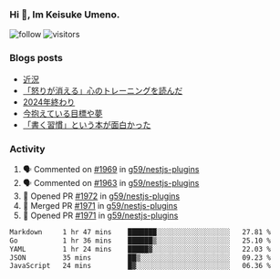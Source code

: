 ### Hi 👋, Im Keisuke Umeno.

<!--
**9renpoto/9renpoto** is a ✨ _special_ ✨ repository because its `README.md` (this file) appears on your GitHub profile.

Here are some ideas to get you started:

- 🔭 I’m currently working on ...
- 🌱 I’m currently learning ...
- 👯 I’m looking to collaborate on ...
- 🤔 I’m looking for help with ...
- 💬 Ask me about ...
- 📫 How to reach me: ...
- 😄 Pronouns: ...
- ⚡ Fun fact: ...
-->

![follow](https://img.shields.io/github/followers/9renpoto?label=Follow&style=social)
![visitors](https://komarev.com/ghpvc/?username=9renpoto&label=Profile%20views&color=0e75b6&style=flat)

### Blogs posts

<!-- BLOG-POST-LIST:START -->
- [近況](https://9renpoto.win/entry/2025/04/05/current_status)
- [「怒りが消える」心のトレーニングを読んだ](https://9renpoto.win/entry/2025/02/01/anger-management)
- [2024年終わり](https://9renpoto.win/entry/2024/12/31/2024-end)
- [今抱えている目標や夢](https://9renpoto.win/entry/2024/12/02/objective)
- [「書く習慣」という本が面白かった](https://9renpoto.win/entry/2024/11/11/leave_a_feeling_sad)
<!-- BLOG-POST-LIST:END -->

### Activity

<!--START_SECTION:activity-->
1. 🗣 Commented on [#1969](https://github.com/g59/nestjs-plugins/pull/1969#issuecomment-3216251966) in [g59/nestjs-plugins](https://github.com/g59/nestjs-plugins)
2. 🗣 Commented on [#1963](https://github.com/g59/nestjs-plugins/pull/1963#issuecomment-3216248731) in [g59/nestjs-plugins](https://github.com/g59/nestjs-plugins)
3. 💪 Opened PR [#1972](https://github.com/g59/nestjs-plugins/pull/1972) in [g59/nestjs-plugins](https://github.com/g59/nestjs-plugins)
4. 🎉 Merged PR [#1971](https://github.com/g59/nestjs-plugins/pull/1971) in [g59/nestjs-plugins](https://github.com/g59/nestjs-plugins)
5. 💪 Opened PR [#1971](https://github.com/g59/nestjs-plugins/pull/1971) in [g59/nestjs-plugins](https://github.com/g59/nestjs-plugins)
<!--END_SECTION:activity-->

<!--START_SECTION:waka-->

```txt
Markdown     1 hr 47 mins    ███████░░░░░░░░░░░░░░░░░░   27.81 %
Go           1 hr 36 mins    ██████▒░░░░░░░░░░░░░░░░░░   25.10 %
YAML         1 hr 24 mins    █████▓░░░░░░░░░░░░░░░░░░░   22.03 %
JSON         35 mins         ██▒░░░░░░░░░░░░░░░░░░░░░░   09.23 %
JavaScript   24 mins         █▓░░░░░░░░░░░░░░░░░░░░░░░   06.36 %
```

<!--END_SECTION:waka-->
